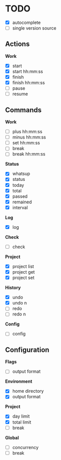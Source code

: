 # TODO

- [x] autocomplete
- [ ] single version source

## Actions

**Work**

- [x] start
- [x] start hh:mm:ss
- [x] finish
- [x] finish hh:mm:ss
- [ ] pause
- [ ] resume

## Commands

**Work**

- [ ] plus hh:mm:ss
- [ ] minus hh:mm:ss
- [ ] set hh:mm:ss
- [ ] break
- [ ] break hh:mm:ss

**Status**

- [x] whatsup
- [x] status
- [x] today
- [x] total
- [x] passed
- [x] remained
- [x] interval

**Log**

- [x] log

**Check**

- [ ] check

**Project**

- [x] project list
- [x] project get
- [x] project set

**History**

- [x] undo
- [x] undo n
- [ ] redo
- [ ] redo n

**Config**

- [ ] config

## Configuration

**Flags**

- [ ] output format

**Environment**

- [x] home directory
- [x] output format

**Project**

- [x] day limit
- [x] total limit
- [ ] break

**Global**

- [ ] concurrency
- [ ] break
